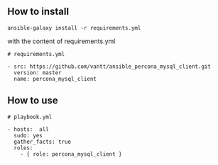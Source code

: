 How to install
--------------

    ansible-galaxy install -r requirements.yml

with the content of requirements.yml
    
    
    # requirements.yml
    
    - src: https://github.com/vantt/ansible_percona_mysql_client.git
      version: master
      name: percona_mysql_client

How to use
----------

    # playbook.yml
    
    - hosts:  all 
      sudo: yes
      gather_facts: true
      roles:
        - { role: percona_mysql_client }
